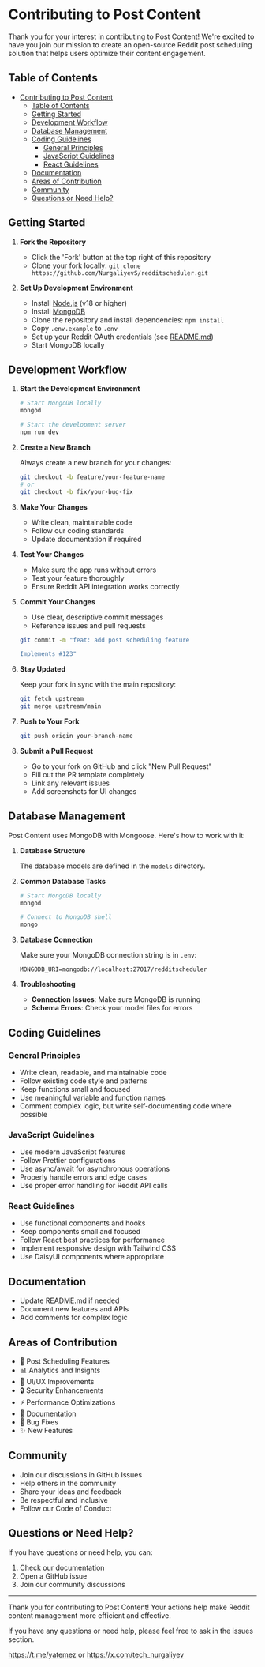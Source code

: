 # Contributing to Post Content

Thank you for your interest in contributing to Post Content! We're excited to have you join our mission to create an open-source Reddit post scheduling solution that helps users optimize their content engagement.

## Table of Contents

- [Contributing to Post Content](#contributing-to-reddit-scheduler)
  - [Table of Contents](#table-of-contents)
  - [Getting Started](#getting-started)
  - [Development Workflow](#development-workflow)
  - [Database Management](#database-management)
  - [Coding Guidelines](#coding-guidelines)
    - [General Principles](#general-principles)
    - [JavaScript Guidelines](#javascript-guidelines)
    - [React Guidelines](#react-guidelines)
  - [Documentation](#documentation)
  - [Areas of Contribution](#areas-of-contribution)
  - [Community](#community)
  - [Questions or Need Help?](#questions-or-need-help)

## Getting Started

1. **Fork the Repository**
   - Click the 'Fork' button at the top right of this repository
   - Clone your fork locally: `git clone https://github.com/NurgaliyevS/redditscheduler.git`

2. **Set Up Development Environment**
   - Install [Node.js](https://nodejs.org/) (v18 or higher)
   - Install [MongoDB](https://www.mongodb.com/try/download/community)
   - Clone the repository and install dependencies: `npm install`
   - Copy `.env.example` to `.env`
   - Set up your Reddit OAuth credentials (see [README.md](../README.md))
   - Start MongoDB locally

## Development Workflow

1. **Start the Development Environment**

   ```bash
   # Start MongoDB locally
   mongod
   
   # Start the development server
   npm run dev
   ```

2. **Create a New Branch**

   Always create a new branch for your changes:

   ```bash
   git checkout -b feature/your-feature-name
   # or
   git checkout -b fix/your-bug-fix
   ```

3. **Make Your Changes**

   - Write clean, maintainable code
   - Follow our coding standards
   - Update documentation if required

4. **Test Your Changes**

   - Make sure the app runs without errors
   - Test your feature thoroughly
   - Ensure Reddit API integration works correctly

5. **Commit Your Changes**

   - Use clear, descriptive commit messages
   - Reference issues and pull requests

   ```bash
   git commit -m "feat: add post scheduling feature

   Implements #123"
   ```

6. **Stay Updated**

   Keep your fork in sync with the main repository:

   ```bash
   git fetch upstream
   git merge upstream/main
   ```

7. **Push to Your Fork**

   ```bash
   git push origin your-branch-name
   ```

8. **Submit a Pull Request**
   - Go to your fork on GitHub and click "New Pull Request"
   - Fill out the PR template completely
   - Link any relevant issues
   - Add screenshots for UI changes

## Database Management

Post Content uses MongoDB with Mongoose. Here's how to work with it:

1. **Database Structure**

   The database models are defined in the `models` directory.

2. **Common Database Tasks**

   ```bash
   # Start MongoDB locally
   mongod
   
   # Connect to MongoDB shell
   mongo
   ```

3. **Database Connection**

   Make sure your MongoDB connection string is in `.env`:

   ```
   MONGODB_URI=mongodb://localhost:27017/redditscheduler
   ```

4. **Troubleshooting**

   - **Connection Issues**: Make sure MongoDB is running
   - **Schema Errors**: Check your model files for errors

## Coding Guidelines

### General Principles

- Write clean, readable, and maintainable code
- Follow existing code style and patterns
- Keep functions small and focused
- Use meaningful variable and function names
- Comment complex logic, but write self-documenting code where possible

### JavaScript Guidelines

- Use modern JavaScript features
- Follow Prettier configurations
- Use async/await for asynchronous operations
- Properly handle errors and edge cases
- Use proper error handling for Reddit API calls

### React Guidelines

- Use functional components and hooks
- Keep components small and focused
- Follow React best practices for performance
- Implement responsive design with Tailwind CSS
- Use DaisyUI components where appropriate

## Documentation

- Update README.md if needed
- Document new features and APIs
- Add comments for complex logic

## Areas of Contribution

- 📅 Post Scheduling Features
- 📊 Analytics and Insights
- 🎨 UI/UX Improvements
- 🔒 Security Enhancements
- ⚡ Performance Optimizations
- 📝 Documentation
- 🐛 Bug Fixes
- ✨ New Features

## Community

- Join our discussions in GitHub Issues
- Help others in the community
- Share your ideas and feedback
- Be respectful and inclusive
- Follow our Code of Conduct

## Questions or Need Help?

If you have questions or need help, you can:

1. Check our documentation
2. Open a GitHub issue
3. Join our community discussions

---

Thank you for contributing to Post Content! Your actions help make Reddit content management more efficient and effective. 

If you have any questions or need help, please feel free to ask in the issues section.

https://t.me/yatemez or https://x.com/tech_nurgaliyev
